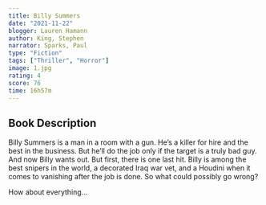 ```yaml
---
title: Billy Summers
date: "2021-11-22"
blogger: Lauren Hamann
author: King, Stephen
narrator: Sparks, Paul
type: "Fiction"
tags: ["Thriller", "Horror"]
image: 1.jpg
rating: 4
score: 76
time: 16h57m
---
```


## Book Description

Billy Summers is a man in a room with a gun. He’s a killer for hire and the best in the business. But he’ll do the job only if the target is a truly bad guy. And now Billy wants out. But first, there is one last hit. Billy is among the best snipers in the world, a decorated Iraq war vet, and a Houdini when it comes to vanishing after the job is done. So what could possibly go wrong?

How about everything...
